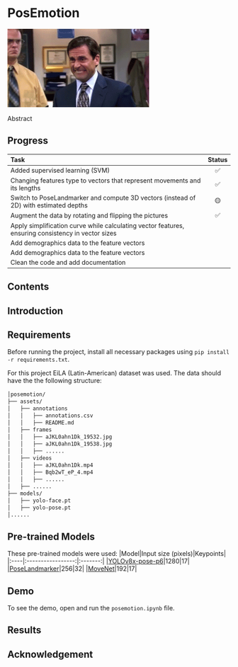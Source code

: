 # PosEmotion

![](https://github.com/denskrlv/PosEmotion/blob/main/media/LOGO.gif)

Abstract

## Progress
|Task|Status|
|:---|:----:|
|Added supervised learning (SVM)|✅|
|Changing features type to vectors that represent movements and its lengths|✅|
|Switch to PoseLandmarker and compute 3D vectors (instead of 2D) with estimated depths|🟡|
|Augment the data by rotating and flipping the pictures|✅|
|Apply simplification curve while calculating vector features, ensuring consistency in vector sizes||
|Add demographics data to the feature vectors||
|Add demographics data to the feature vectors||
|Clean the code and add documentation||

## Contents

## Introduction

## Requirements
Before running the project, install all necessary packages using <code>pip install -r requirements.txt</code>.

For this project EiLA (Latin-American) dataset was used. The data should have the the following structure:
```
│posemotion/
├── assets/
│   ├── annotations
│   │   ├── annotations.csv
│   │   ├── README.md
│   ├── frames
│   │   ├── aJKL0ahn1Dk_19532.jpg
│   │   ├── aJKL0ahn1Dk_19538.jpg
│   │   ├── ......
│   ├── videos
│   │   ├── aJKL0ahn1Dk.mp4
│   │   ├── Bqb2wT_eP_4.mp4
│   │   ├── ......
│   ├── ......
├── models/
│   ├── yolo-face.pt
│   ├── yolo-pose.pt
│......
```

## Pre-trained Models
These pre-trained models were used:
|Model|Input size (pixels)|Keypoints|
|:----|:-----------------:|:-------:|
|[YOLOv8x-pose-p6](https://docs.ultralytics.com/tasks/pose/)|1280|17|
|[PoseLandmarker](https://ai.google.dev/edge/api/mediapipe/java/com/google/mediapipe/tasks/vision/poselandmarker/PoseLandmarker)|256|32|
|[MoveNet](https://www.tensorflow.org/hub/tutorials/movenet)|192|17|

## Demo
To see the demo, open and run the <code>posemotion.ipynb</code> file.

## Results

## Acknowledgement
